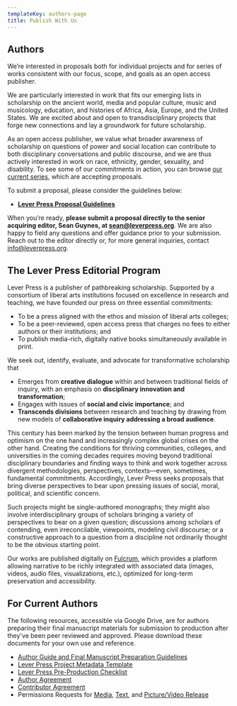 ```yaml
---
templateKey: authors-page
title: Publish With Us
---
```

## Authors

We’re interested in proposals both for individual projects and for series of works consistent with our focus, scope, and goals as an open access publisher. 

We are particularly interested in work that fits our emerging lists in scholarship on the ancient world, media and popular culture, music and musicology, education, and histories of Africa, Asia, Europe, and the United States. We are excited about and open to transdisciplinary projects that forge new connections and lay a groundwork for future scholarship.

As an open access publisher, we value what broader awareness of scholarship on questions of power and social location can contribute to both disciplinary conversations and public discourse, and we are thus actively interested in work on race, ethnicity, gender, sexuality, and disability. To see some of our commitments in action, you can browse [our current series](https://www.leverpress.org/series/), which are accepting proposals.

To submit a proposal, please consider the guidelines below:

* **[Lever Press Proposal Guidelines](https://drive.google.com/file/d/14lAmS6Fxp0njzSyVLqIMqsq9YhPuH8of/view?usp=sharing)**

When you’re ready, [](mailto:info@leverpress.org)**please submit a proposal directly to the senior acquiring editor, Sean Guynes, at sean@leverpress.org**. We are also happy to field any questions and offer guidance prior to your submission. Reach out to the editor directly or, for more general inquiries, contact info@leverpress.org.

## The Lever Press Editorial Program

Lever Press is a publisher of pathbreaking scholarship. Supported by a consortium of liberal arts institutions focused on excellence in research and teaching, we have founded our press on three essential commitments:

* To be a press aligned with the ethos and mission of liberal arts colleges;
* To be a peer-reviewed, open access press that charges no fees to either authors or their institutions; and
* To publish media-rich, digitally native books simultaneously available in print. 

We seek out, identify, evaluate, and advocate for transformative scholarship that

* Emerges from **creative dialogue** within and between traditional fields of inquiry, with an emphasis on **disciplinary innovation and transformation**;
* Engages with issues of **social and civic importance**; and
* **Transcends divisions** between research and teaching by drawing from new models of **collaborative inquiry addressing a broad audience**.

This century has been marked by the tension between human progress and optimism on the one hand and increasingly complex global crises on the other hand. Creating the conditions for thriving communities, colleges, and universities in the coming decades requires moving beyond traditional disciplinary boundaries and finding ways to think and work together across divergent methodologies, perspectives, contexts—even, sometimes, fundamental commitments. Accordingly, Lever Press seeks proposals that bring diverse perspectives to bear upon pressing issues of social, moral, political, and scientific concern. 

Such projects might be single-authored monographs; they might also involve interdisciplinary groups of scholars bringing a variety of perspectives to bear on a given question; discussions among scholars of contending, even irreconcilable, viewpoints, modeling civil discourse; or a constructive approach to a question from a discipline not ordinarily thought to be the obvious starting point. 

Our works are published digitally on [Fulcrum](https://www.fulcrum.org/), which provides a platform allowing narrative to be richly integrated with associated data (images, videos, audio files, visualizations, etc.), optimized for long-term preservation and accessibility. 

## For Current Authors

The following resources, accessible via Google Drive, are for authors preparing their final manuscript materials for submission to production after they've been peer reviewed and approved. Please download these documents for your own use and reference.

* [Author Guide and Final Manuscript Preparation Guidelines](https://docs.google.com/document/d/1ophHc6i5g4KiEfBgyarmZozhbciXcL7Gj0kAQaWqUVs/edit?usp=sharing)
* [Lever Press Project Metadata Template](https://docs.google.com/spreadsheets/d/1jKLjnjHYnfJnsJocYyAtD2cx3vXTXqCvadCwm8WFOIY/edit?usp=sharing)
* [L﻿ever Press Pre-Production Checklist](https://docs.google.com/document/d/1xrmpYIThlb7aF60rwwmlkrpVjnELPgn6UAopuKIv514/edit?usp=sharing)
* [Author Agreement](https://docs.google.com/document/d/1cibX0n8DlZxxS-GWhCN92PunZxmfEkdjOesJC-Bn--o/edit?usp=sharing)
* [Contributor Agreement](https://docs.google.com/document/d/1YOX8uQ-SpZFEjl-w5C_wSX_B-j062eNBxqZrDJVEEzI/edit?usp=sharing)
* Permissions Requests for [Media](https://docs.google.com/document/d/1SrdvkD52RgpU-huDlYao0J_uahn6Q-DucB3fzGleFY4/edit?usp=sharing), [Text](https://docs.google.com/document/d/1zWETdnUdj6VLDKfkmKWB0QLum0IjhY731RblHE7pCeI/edit?usp=sharing), and [Picture/Video Release](https://docs.google.com/document/d/1GhpwXJHY3HJPxdEF0i_WZ-WGDgLumC5VR303nSWy48c/edit?usp=sharing)